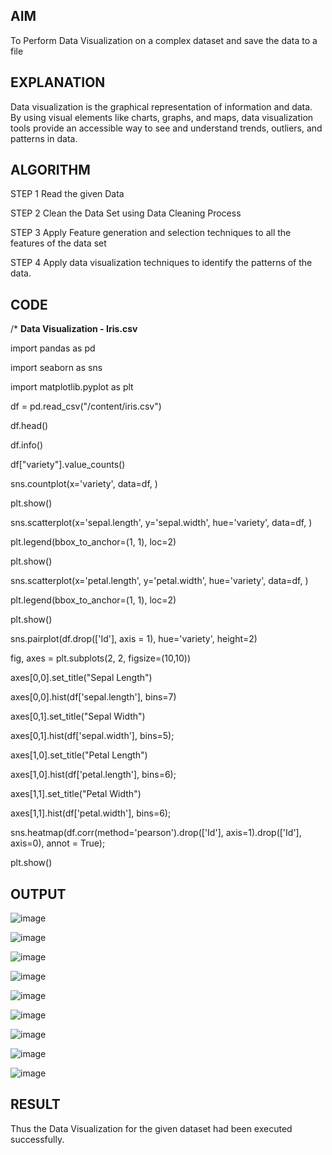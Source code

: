 ## AIM
To Perform Data Visualization on a complex dataset and save the data to a file

## EXPLANATION

Data visualization is the graphical representation of information and
data. By using visual elements like charts, graphs, and maps, data visualization tools
provide an accessible way to see and understand trends, outliers, and patterns in
data.

## ALGORITHM

STEP 1
Read the given Data

STEP 2
Clean the Data Set using Data Cleaning Process

STEP 3
Apply Feature generation and selection techniques to all the features of the data set

STEP 4
Apply data visualization techniques to identify the patterns of the data.

## CODE
/*
**Data Visualization - Iris.csv**

import pandas as pd

import seaborn as sns

import matplotlib.pyplot as plt

df = pd.read_csv("/content/iris.csv")

df.head()

df.info()

df["variety"].value_counts()

sns.countplot(x='variety', data=df, )

plt.show()

sns.scatterplot(x='sepal.length', y='sepal.width', hue='variety', data=df, )

plt.legend(bbox_to_anchor=(1, 1), loc=2)

plt.show()

sns.scatterplot(x='petal.length', y='petal.width', hue='variety', data=df, )

plt.legend(bbox_to_anchor=(1, 1), loc=2)

plt.show()

sns.pairplot(df.drop(['Id'], axis = 1), hue='variety', height=2)

fig, axes = plt.subplots(2, 2, figsize=(10,10)) 

axes[0,0].set_title("Sepal Length")

axes[0,0].hist(df['sepal.length'], bins=7) 

axes[0,1].set_title("Sepal Width")

axes[0,1].hist(df['sepal.width'], bins=5); 

axes[1,0].set_title("Petal Length")

axes[1,0].hist(df['petal.length'], bins=6); 

axes[1,1].set_title("Petal Width")

axes[1,1].hist(df['petal.width'], bins=6);

sns.heatmap(df.corr(method='pearson').drop(['Id'], axis=1).drop(['Id'], axis=0), annot = True);

plt.show()


## OUTPUT 

![image](https://github.com/AshwinKumarvk/Ex-10-DS/assets/95520655/2c0e861c-e912-4664-ac84-82612b49d6ae)

![image](https://github.com/AshwinKumarvk/Ex-10-DS/assets/95520655/68043b70-ff88-4d26-9b19-95b20d62bfe7)

![image](https://github.com/AshwinKumarvk/Ex-10-DS/assets/95520655/c948f4e5-ea91-4e74-9b3a-94b4d8550178)

![image](https://github.com/AshwinKumarvk/Ex-10-DS/assets/95520655/cd21a8ff-2f41-4bd3-99a0-2b62c801c4c0)

![image](https://github.com/AshwinKumarvk/Ex-10-DS/assets/95520655/56445ee3-d0f8-482e-8630-b44b8be09bca)

![image](https://github.com/AshwinKumarvk/Ex-10-DS/assets/95520655/9ad3772b-44cf-4f60-9b1e-d02d4ed04383)

![image](https://github.com/AshwinKumarvk/Ex-10-DS/assets/95520655/5be1c119-e7ac-4ed6-9d14-811100847c05)

![image](https://github.com/AshwinKumarvk/Ex-10-DS/assets/95520655/aa3c0624-043f-43e4-b924-ae1e3293a357)

![image](https://github.com/AshwinKumarvk/Ex-10-DS/assets/95520655/d9500540-208f-4533-b719-21bfbe44a4a5)




## RESULT

Thus the Data Visualization for the given dataset had been executed successfully. 
